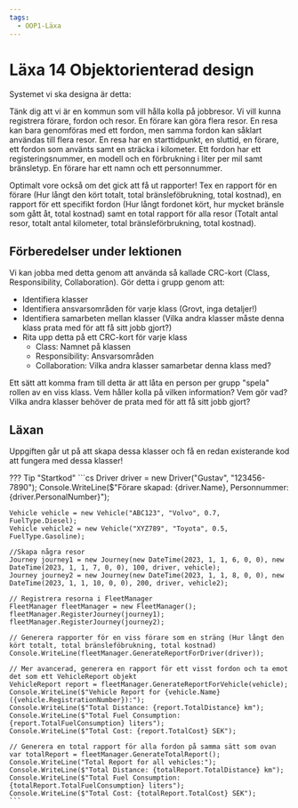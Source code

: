 ```yaml
---
tags:
  - OOP1-Läxa
---
```


# Läxa 14 Objektorienterad design

Systemet vi ska designa är detta:

Tänk dig att vi är en kommun som vill hålla kolla på jobbresor. Vi vill kunna registrera förare, fordon och resor. En förare kan göra flera resor. En resa kan bara genomföras med ett fordon, men samma fordon kan såklart användas till flera resor. En resa har en starttidpunkt, en sluttid, en förare, ett fordon som använts samt en sträcka i kilometer. Ett fordon har ett registeringsnummer, en modell och en förbrukning i liter per mil samt bränsletyp. En förare har ett namn och ett personnummer.

Optimalt vore också om det gick att få ut rapporter! Tex en rapport för en förare (Hur långt den kört totalt, total bränsleföbrukning, total kostnad), en rapport för ett specifikt fordon (Hur långt fordonet kört, hur mycket bränsle som gått åt, total kostnad) samt en total rapport för alla resor (Totalt antal resor, totalt antal kilometer, total bränsleförbrukning, total kostnad).

## Förberedelser under lektionen

Vi kan jobba med detta genom att använda så kallade CRC-kort (Class, Responsibility, Collaboration). Gör detta i grupp genom att:

* Identifiera klasser
* Identifiera ansvarsområden för varje klass (Grovt, inga detaljer!)
* Identifiera samarbeten mellan klasser (Vilka andra klasser måste denna klass prata med för att få sitt jobb gjort?)
* Rita upp detta på ett CRC-kort för varje klass
    * Class: Namnet på klassen
    * Responsibility: Ansvarsområden
    * Collaboration: Vilka andra klasser samarbetar denna klass med?

Ett sätt att komma fram till detta är att låta en person per grupp "spela" rollen av en viss klass. Vem håller kolla på vilken information? Vem gör vad? Vilka andra klasser behöver de prata med för att få sitt jobb gjort?

## Läxan 

Uppgiften går ut på att skapa dessa klasser och få en redan existerande kod att fungera med dessa klasser!

??? Tip "Startkod"
    ```cs
    Driver driver = new Driver("Gustav", "123456-7890");
    Console.WriteLine($"Förare skapad: {driver.Name}, Personnummer: {driver.PersonalNumber}");

    Vehicle vehicle = new Vehicle("ABC123", "Volvo", 0.7, FuelType.Diesel);
    Vehicle vehicle2 = new Vehicle("XYZ789", "Toyota", 0.5, FuelType.Gasoline);

    //Skapa några resor
    Journey journey1 = new Journey(new DateTime(2023, 1, 1, 6, 0, 0), new DateTime(2023, 1, 1, 7, 0, 0), 100, driver, vehicle);
    Journey journey2 = new Journey(new DateTime(2023, 1, 1, 8, 0, 0), new DateTime(2023, 1, 1, 10, 0, 0), 200, driver, vehicle2);

    // Registrera resorna i FleetManager
    FleetManager fleetManager = new FleetManager();
    fleetManager.RegisterJourney(journey1);
    fleetManager.RegisterJourney(journey2);

    // Generera rapporter för en viss förare som en sträng (Hur långt den kört totalt, total bränsleföbrukning, total kostnad)
    Console.WriteLine(fleetManager.GenerateReportForDriver(driver));

    // Mer avancerad, generera en rapport för ett visst fordon och ta emot det som ett VehicleReport objekt
    VehicleReport report = fleetManager.GenerateReportForVehicle(vehicle);
    Console.WriteLine($"Vehicle Report for {vehicle.Name} ({vehicle.RegistrationNumber}):");
    Console.WriteLine($"Total Distance: {report.TotalDistance} km");
    Console.WriteLine($"Total Fuel Consumption: {report.TotalFuelConsumption} liters");
    Console.WriteLine($"Total Cost: {report.TotalCost} SEK");

    // Generera en total rapport för alla fordon på samma sätt som ovan
    var totalReport = fleetManager.GenerateTotalReport();
    Console.WriteLine("Total Report for all vehicles:");
    Console.WriteLine($"Total Distance: {totalReport.TotalDistance} km");
    Console.WriteLine($"Total Fuel Consumption: {totalReport.TotalFuelConsumption} liters");
    Console.WriteLine($"Total Cost: {totalReport.TotalCost} SEK");
    ```